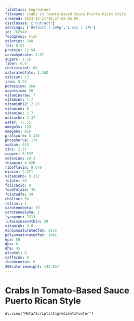 ```yaml
---
fileClass: Ingredient
filename: Crabs In Tomato-Based Sauce Puerto Rican Style
created: 2024-12-21T19:27:02-06:00
cssclasses: ['nutFact']
servings: ['Default | 100g','1 cup | 170']
id: 782940
foodgroup: Fish
calories: 140
fat: 8.62
protein: 12.54
carbohydrate: 2.97
sugars: 1.16
fiber: 0.6
cholesterol: 66
saturatedfats: 1.262
calcium: 73
iron: 0.72
potassium: 264
magnesium: 30
vitaminarae: 7
vitaminc: 7.7
vitaminb12: 2.26
vitamind: 0
vitamine: 2.7
netcarbs: 2.37
water: 73.35
omega3s: 120
omega6s: 816
pralscore: 5.126
phosphorus: 170
sodium: 619
zinc: 2.67
copper: 0.597
selenium: 29.3
thiamin: 0.028
riboflavin: 0.079
niacin: 2.071
vitaminb6: 0.152
folate: 39
folicacid: 0
foodfolate: 39
folatedfe: 39
choline: 58
retinol: 1
carotenebeta: 79
carotenealpha: 1
lycopene: 2313
luteinzeaxanthin: 20
vitamink: 9.8
monounsaturatedfat: 5975
polyunsaturatedfat: 1041
epa: 68
dpa: 6
dha: 45
alcohol: 0
caffeine: 0
theobromine: 0
200calorieweight: 142.857
---
```


# Crabs In Tomato-Based Sauce Puerto Rican Style

```dataviewjs
dv.view("Meta/Scripts/IngredientsFooter")
```